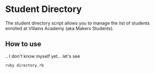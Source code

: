 # Student Directory

The student directory script allows you to manage the list of students enrolled at Villains Academy (aka Makers Students).

## How to use

.. I don't know myself yet... let's see

```shell
ruby directory.rb
```